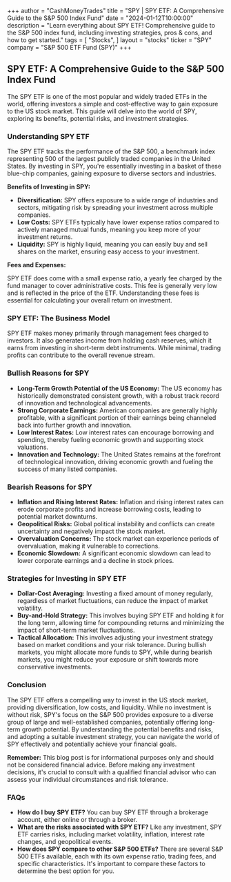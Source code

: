 +++
author = "CashMoneyTrades"
title = "SPY |  SPY ETF: A Comprehensive Guide to the S&P 500 Index Fund"
date = "2024-01-12T10:00:00"
description = "Learn everything about SPY ETF! Comprehensive guide to the S&P 500 index fund, including investing strategies, pros & cons, and how to get started."
tags = [
"Stocks",
]
layout = "stocks"
ticker = "SPY"
company = "S&P 500 ETF Fund (SPY)"
+++
        


## SPY ETF: A Comprehensive Guide to the S&P 500 Index Fund

The SPY ETF is one of the most popular and widely traded ETFs in the world, offering investors a simple and cost-effective way to gain exposure to the US stock market.  This guide will delve into the world of SPY, exploring its benefits, potential risks, and investment strategies.

### Understanding SPY ETF

The SPY ETF tracks the performance of the S&P 500, a benchmark index representing 500 of the largest publicly traded companies in the United States. By investing in SPY, you're essentially investing in a basket of these blue-chip companies, gaining exposure to diverse sectors and industries.

**Benefits of Investing in SPY:**

* **Diversification:** SPY offers exposure to a wide range of industries and sectors, mitigating risk by spreading your investment across multiple companies.
* **Low Costs:** SPY ETFs typically have lower expense ratios compared to actively managed mutual funds, meaning you keep more of your investment returns.
* **Liquidity:** SPY is highly liquid, meaning you can easily buy and sell shares on the market, ensuring easy access to your investment.

**Fees and Expenses:**

SPY ETF does come with a small expense ratio, a yearly fee charged by the fund manager to cover administrative costs. This fee is generally very low and is reflected in the price of the ETF. Understanding these fees is essential for calculating your overall return on investment.

### SPY ETF: The Business Model

SPY ETF makes money primarily through management fees charged to investors. It also generates income from holding cash reserves, which it earns from investing in short-term debt instruments. While minimal, trading profits can contribute to the overall revenue stream.

### Bullish Reasons for SPY

* **Long-Term Growth Potential of the US Economy:** The US economy has historically demonstrated consistent growth, with a robust track record of innovation and technological advancements.
* **Strong Corporate Earnings:**  American companies are generally highly profitable, with a significant portion of their earnings being channeled back into further growth and innovation.
* **Low Interest Rates:** Low interest rates can encourage borrowing and spending, thereby fueling economic growth and supporting stock valuations.
* **Innovation and Technology:**  The United States remains at the forefront of technological innovation, driving economic growth and fueling the success of many listed companies.

### Bearish Reasons for SPY

* **Inflation and Rising Interest Rates:** Inflation and rising interest rates can erode corporate profits and increase borrowing costs, leading to potential market downturns.
* **Geopolitical Risks:** Global political instability and conflicts can create uncertainty and negatively impact the stock market.
* **Overvaluation Concerns:** The stock market can experience periods of overvaluation, making it vulnerable to corrections.
* **Economic Slowdown:**  A significant economic slowdown can lead to lower corporate earnings and a decline in stock prices.

### Strategies for Investing in SPY ETF

* **Dollar-Cost Averaging:**  Investing a fixed amount of money regularly, regardless of market fluctuations, can reduce the impact of market volatility.
* **Buy-and-Hold Strategy:**  This involves buying SPY ETF and holding it for the long term, allowing time for compounding returns and minimizing the impact of short-term market fluctuations.
* **Tactical Allocation:** This involves adjusting your investment strategy based on market conditions and your risk tolerance. During bullish markets, you might allocate more funds to SPY, while during bearish markets, you might reduce your exposure or shift towards more conservative investments.

### Conclusion

The SPY ETF offers a compelling way to invest in the US stock market, providing diversification, low costs, and liquidity. While no investment is without risk, SPY's focus on the S&P 500 provides exposure to a diverse group of large and well-established companies, potentially offering long-term growth potential. By understanding the potential benefits and risks, and adopting a suitable investment strategy, you can navigate the world of SPY effectively and potentially achieve your financial goals.

**Remember:** This blog post is for informational purposes only and should not be considered financial advice. Before making any investment decisions, it's crucial to consult with a qualified financial advisor who can assess your individual circumstances and risk tolerance.

### FAQs

* **How do I buy SPY ETF?** You can buy SPY ETF through a brokerage account, either online or through a broker.
* **What are the risks associated with SPY ETF?** Like any investment, SPY ETF carries risks, including market volatility, inflation, interest rate changes, and geopolitical events.
* **How does SPY compare to other S&P 500 ETFs?** There are several S&P 500 ETFs available, each with its own expense ratio, trading fees, and specific characteristics. It's important to compare these factors to determine the best option for you. 

        